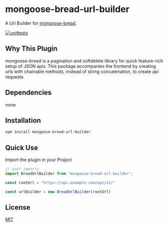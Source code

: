 # mongoose-bread-url-builder

A Url Builder for [mongoose-bread](https://github.com/mjlux/mongoose-bread).


[![unittests](https://github.com/mjlux/mongoose-bread-url-builder/actions/workflows/unittests.js.yml/badge.svg)](https://github.com/mjlux/mongoose-bread-url-builder/actions/workflows/unittests.js.yml)

## Why This Plugin

mongoose-bread is a pagination and softdelete library for quick feature-rich setup of JSON apis.
This package accompanies the frontend by creating urls with chainable methods, instead of string concatenation, to create api requests.

## Dependencies

none

## Installation

```sh
npm install mongoose-bread-url-builder
```

## Quick Use

Import the plugin in your Project

```js
// your imports
import BreadUrlBuilder from "mongoose-bread-url-builder";

const rootUrl = "https://api.example.com/api/v1/"

const urlBuilder = new BreadUrlBuilder(rootUrl)
```


## License

[MIT](LICENSE)